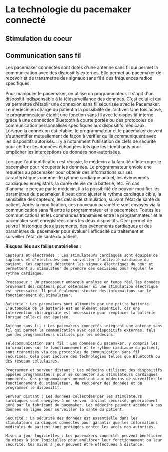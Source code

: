 La technologie du pacemaker connecté
=====================================================
Stimulation du coeur
---------------------



Communication sans fil
---------------------

Les pacemaker connectés sont dotés d'une antenne sans fil qui permet la communication avec des dispositifs externes. Elle permet au pacemaker de recevoir et de transmettre des signaux sans fil à des fréquences radios spécifiques. 

Pour manipuler le pacemaker, on utilise un programmateur. Il s'agit d'un dispositif indispensable à la télésurveillance des données. C'est celui-ci qui va permettre d'établir une connexion sans fil sécurisée avec le Pacemaker. Le médecin en charge du patient a la possibilité de l'activer. Une fois activé, le programmeateur établit une fonction sans fil avec le dispositif interne grâce à une connection Bluetooth à courte portée ou des protocoles de communication personnalisés spécifiques aux dispositifs médicaux. Lorsque la connexion est établie, le programmateur et le pacemaker doivent s'authentifier mutuellement de façon à vérifier qu'ils communiquent avec les dispositifs autorisés. Il y a notamment l'utilisation de clefs de sécurité pour chiffrer les données  échangées tels que les identifiants pour empêcher les interceptions de données non-autorisées.

Lorsque l'authentification est réussie, le médecin a la faculté d'interroger le pacemaker pour récupérer les données. Le programmateur envoie une requêtes au pacemaker pour obtenir des informations sur ses caractéristiques comme : le rythme cardiaque actuel, les évènements cardiaques enregistrés, la durée de vie de la batterie, etc. En cas d'anomalie perçue par le médecin, il a la possibilité de pouvoir modifier  les paramètres du pacemaker. Il peut donc ajuster le rythme cardiaque cible, la sensibilité des capteurs, les délais de stimulation, suivant l'état de santé du patient. Après la modification, ces nouveaux paramètre sont envoyés via la communication sans fil entre le programmateur et le pacemaker. Toutes les communications et les commandes transmises entre le programmateur et le pacemaker sont enregistrées dans les deux dispositifs. Ceci permet de suivre l'historique des ajustements, des événements cardiaques et des paramètres du pacemaker pour évaluer l'efficacité du traitement et surveiller l'état de santé du patient.

**Risques liés aux failles matérielles :**




    Capteurs et électrodes : Les stimulateurs cardiaques sont équipés de capteurs et d'électrodes pour surveiller l'activité cardiaque du patient. Ces capteurs détectent les signaux électriques du cœur et permettent au stimulateur de prendre des décisions pour réguler le rythme cardiaque.

    Processeur : Un processeur embarqué analyse en temps réel les données provenant des capteurs pour déterminer si une stimulation électrique est nécessaire. Il peut également stocker des informations sur le fonctionnement du stimulateur.

    Batterie : Les pacemakers sont alimentés par une petite batterie. L'autonomie de la batterie est un élément essentiel, car une intervention chirurgicale est nécessaire pour remplacer la batterie lorsque celle-ci est épuisée.

    Antenne sans fil : Les pacemakers connectés intègrent une antenne sans fil qui permet la communication avec des dispositifs externes, tels que des programmateurs utilisés par les médecins.

    Télécommunication sans fil : Les données du pacemaker, y compris les informations sur le fonctionnement et le rythme cardiaque du patient, sont transmises via des protocoles de communication sans fil sécurisés. Cela peut inclure des technologies telles que Bluetooth ou des réseaux cellulaires.

    Programmer et serveur distant : Les médecins utilisent des dispositifs appelés programmateurs pour se connecter aux stimulateurs cardiaques connectés. Ces programmateurs permettent aux médecins de surveiller le fonctionnement du stimulateur, de récupérer des données et de programmer le dispositif.

    Serveur distant : Les données collectées par les stimulateurs cardiaques sont envoyées à un serveur distant sécurisé, généralement géré par le fabricant du pacemaker. Les médecins peuvent accéder à ces données en ligne pour surveiller la santé du patient.

    Sécurité : La sécurité des données est essentielle dans les stimulateurs cardiaques connectés pour garantir que les informations médicales du patient sont protégées contre les accès non autorisés.

    Mises à jour logicielles : Les pacemakers connectés peuvent bénéficier de mises à jour logicielles pour améliorer leur fonctionnement ou leur sécurité. Ces mises à jour peuvent être effectuées à distance.
